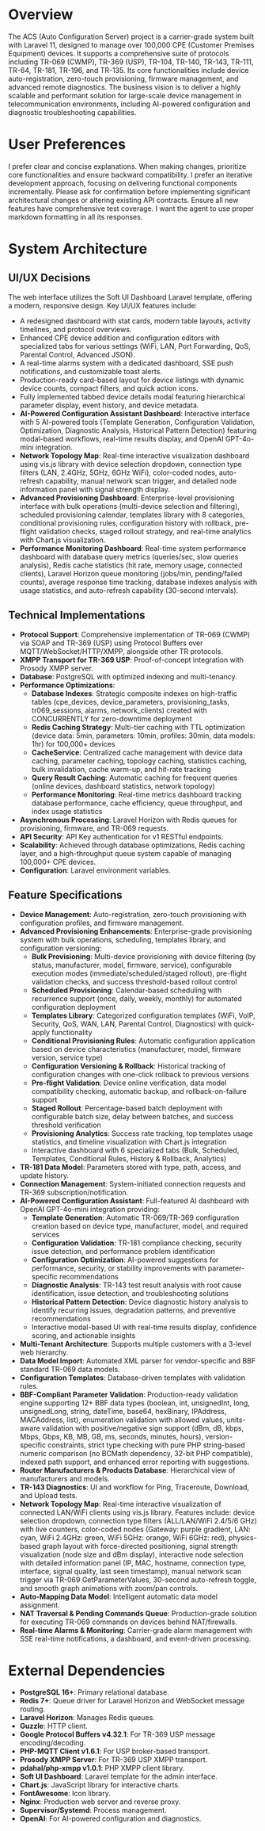 # Overview
The ACS (Auto Configuration Server) project is a carrier-grade system built with Laravel 11, designed to manage over 100,000 CPE (Customer Premises Equipment) devices. It supports a comprehensive suite of protocols including TR-069 (CWMP), TR-369 (USP), TR-104, TR-140, TR-143, TR-111, TR-64, TR-181, TR-196, and TR-135. Its core functionalities include device auto-registration, zero-touch provisioning, firmware management, and advanced remote diagnostics. The business vision is to deliver a highly scalable and performant solution for large-scale device management in telecommunication environments, including AI-powered configuration and diagnostic troubleshooting capabilities.

# User Preferences
I prefer clear and concise explanations. When making changes, prioritize core functionalities and ensure backward compatibility. I prefer an iterative development approach, focusing on delivering functional components incrementally. Please ask for confirmation before implementing significant architectural changes or altering existing API contracts. Ensure all new features have comprehensive test coverage. I want the agent to use proper markdown formatting in all its responses.

# System Architecture

## UI/UX Decisions
The web interface utilizes the Soft UI Dashboard Laravel template, offering a modern, responsive design. Key UI/UX features include:
- A redesigned dashboard with stat cards, modern table layouts, activity timelines, and protocol overviews.
- Enhanced CPE device addition and configuration editors with specialized tabs for various settings (WiFi, LAN, Port Forwarding, QoS, Parental Control, Advanced JSON).
- A real-time alarms system with a dedicated dashboard, SSE push notifications, and customizable toast alerts.
- Production-ready card-based layout for device listings with dynamic device counts, compact filters, and quick action icons.
- Fully implemented tabbed device details modal featuring hierarchical parameter display, event history, and device metadata.
- **AI-Powered Configuration Assistant Dashboard**: Interactive interface with 5 AI-powered tools (Template Generation, Configuration Validation, Optimization, Diagnostic Analysis, Historical Pattern Detection) featuring modal-based workflows, real-time results display, and OpenAI GPT-4o-mini integration.
- **Network Topology Map**: Real-time interactive visualization dashboard using vis.js library with device selection dropdown, connection type filters (LAN, 2.4GHz, 5GHz, 6GHz WiFi), color-coded nodes, auto-refresh capability, manual network scan trigger, and detailed node information panel with signal strength display.
- **Advanced Provisioning Dashboard**: Enterprise-level provisioning interface with bulk operations (multi-device selection and filtering), scheduled provisioning calendar, templates library with 8 categories, conditional provisioning rules, configuration history with rollback, pre-flight validation checks, staged rollout strategy, and real-time analytics with Chart.js visualization.
- **Performance Monitoring Dashboard**: Real-time system performance dashboard with database query metrics (queries/sec, slow queries analysis), Redis cache statistics (hit rate, memory usage, connected clients), Laravel Horizon queue monitoring (jobs/min, pending/failed counts), average response time tracking, database indexes analysis with usage statistics, and auto-refresh capability (30-second intervals).

## Technical Implementations
- **Protocol Support**: Comprehensive implementation of TR-069 (CWMP) via SOAP and TR-369 (USP) using Protocol Buffers over MQTT/WebSocket/HTTP/XMPP, alongside other TR protocols.
- **XMPP Transport for TR-369 USP**: Proof-of-concept integration with Prosody XMPP server.
- **Database**: PostgreSQL with optimized indexing and multi-tenancy.
- **Performance Optimizations**: 
  - **Database Indexes**: Strategic composite indexes on high-traffic tables (cpe_devices, device_parameters, provisioning_tasks, tr069_sessions, alarms, network_clients) created with CONCURRENTLY for zero-downtime deployment
  - **Redis Caching Strategy**: Multi-tier caching with TTL optimization (device data: 5min, parameters: 10min, profiles: 30min, data models: 1hr) for 100,000+ devices
  - **CacheService**: Centralized cache management with device data caching, parameter caching, topology caching, statistics caching, bulk invalidation, cache warm-up, and hit-rate tracking
  - **Query Result Caching**: Automatic caching for frequent queries (online devices, dashboard statistics, network topology)
  - **Performance Monitoring**: Real-time metrics dashboard tracking database performance, cache efficiency, queue throughput, and index usage statistics
- **Asynchronous Processing**: Laravel Horizon with Redis queues for provisioning, firmware, and TR-069 requests.
- **API Security**: API Key authentication for v1 RESTful endpoints.
- **Scalability**: Achieved through database optimizations, Redis caching layer, and a high-throughput queue system capable of managing 100,000+ CPE devices.
- **Configuration**: Laravel environment variables.

## Feature Specifications
- **Device Management**: Auto-registration, zero-touch provisioning with configuration profiles, and firmware management.
- **Advanced Provisioning Enhancements**: Enterprise-grade provisioning system with bulk operations, scheduling, templates library, and configuration versioning:
  - **Bulk Provisioning**: Multi-device provisioning with device filtering (by status, manufacturer, model, firmware, service), configurable execution modes (immediate/scheduled/staged rollout), pre-flight validation checks, and success threshold-based rollout control
  - **Scheduled Provisioning**: Calendar-based scheduling with recurrence support (once, daily, weekly, monthly) for automated configuration deployment
  - **Templates Library**: Categorized configuration templates (WiFi, VoIP, Security, QoS, WAN, LAN, Parental Control, Diagnostics) with quick-apply functionality
  - **Conditional Provisioning Rules**: Automatic configuration application based on device characteristics (manufacturer, model, firmware version, service type)
  - **Configuration Versioning & Rollback**: Historical tracking of configuration changes with one-click rollback to previous versions
  - **Pre-flight Validation**: Device online verification, data model compatibility checking, automatic backup, and rollback-on-failure support
  - **Staged Rollout**: Percentage-based batch deployment with configurable batch size, delay between batches, and success threshold verification
  - **Provisioning Analytics**: Success rate tracking, top templates usage statistics, and timeline visualization with Chart.js integration
  - Interactive dashboard with 6 specialized tabs (Bulk, Scheduled, Templates, Conditional Rules, History & Rollback, Analytics)
- **TR-181 Data Model**: Parameters stored with type, path, access, and update history.
- **Connection Management**: System-initiated connection requests and TR-369 subscription/notification.
- **AI-Powered Configuration Assistant**: Full-featured AI dashboard with OpenAI GPT-4o-mini integration providing:
  - **Template Generation**: Automatic TR-069/TR-369 configuration creation based on device type, manufacturer, model, and required services
  - **Configuration Validation**: TR-181 compliance checking, security issue detection, and performance problem identification
  - **Configuration Optimization**: AI-powered suggestions for performance, security, or stability improvements with parameter-specific recommendations
  - **Diagnostic Analysis**: TR-143 test result analysis with root cause identification, issue detection, and troubleshooting solutions
  - **Historical Pattern Detection**: Device diagnostic history analysis to identify recurring issues, degradation patterns, and preventive recommendations
  - Interactive modal-based UI with real-time results display, confidence scoring, and actionable insights
- **Multi-Tenant Architecture**: Supports multiple customers with a 3-level web hierarchy.
- **Data Model Import**: Automated XML parser for vendor-specific and BBF standard TR-069 data models.
- **Configuration Templates**: Database-driven templates with validation rules.
- **BBF-Compliant Parameter Validation**: Production-ready validation engine supporting 12+ BBF data types (boolean, int, unsignedInt, long, unsignedLong, string, dateTime, base64, hexBinary, IPAddress, MACAddress, list), enumeration validation with allowed values, units-aware validation with positive/negative sign support (dBm, dB, kbps, Mbps, Gbps, KB, MB, GB, ms, seconds, minutes, hours), version-specific constraints, strict type checking with pure PHP string-based numeric comparison (no BCMath dependency, 32-bit PHP compatible), indexed path support, and enhanced error reporting with suggestions.
- **Router Manufacturers & Products Database**: Hierarchical view of manufacturers and models.
- **TR-143 Diagnostics**: UI and workflow for Ping, Traceroute, Download, and Upload tests.
- **Network Topology Map**: Real-time interactive visualization of connected LAN/WiFi clients using vis.js library. Features include: device selection dropdown, connection type filters (ALL/LAN/WiFi 2.4/5/6 GHz) with live counters, color-coded nodes (Gateway: purple gradient, LAN: cyan, WiFi 2.4GHz: green, WiFi 5GHz: orange, WiFi 6GHz: red), physics-based graph layout with force-directed positioning, signal strength visualization (node size and dBm display), interactive node selection with detailed information panel (IP, MAC, hostname, connection type, interface, signal quality, last seen timestamp), manual network scan trigger via TR-069 GetParameterValues, 30-second auto-refresh toggle, and smooth graph animations with zoom/pan controls.
- **Auto-Mapping Data Model**: Intelligent automatic data model assignment.
- **NAT Traversal & Pending Commands Queue**: Production-grade solution for executing TR-069 commands on devices behind NAT/firewalls.
- **Real-time Alarms & Monitoring**: Carrier-grade alarm management with SSE real-time notifications, a dashboard, and event-driven processing.

# External Dependencies
- **PostgreSQL 16+**: Primary relational database.
- **Redis 7+**: Queue driver for Laravel Horizon and WebSocket message routing.
- **Laravel Horizon**: Manages Redis queues.
- **Guzzle**: HTTP client.
- **Google Protocol Buffers v4.32.1**: For TR-369 USP message encoding/decoding.
- **PHP-MQTT Client v1.6.1**: For USP broker-based transport.
- **Prosody XMPP Server**: For TR-369 USP XMPP transport.
- **pdahal/php-xmpp v1.0.1**: PHP XMPP client library.
- **Soft UI Dashboard**: Laravel template for the admin interface.
- **Chart.js**: JavaScript library for interactive charts.
- **FontAwesome**: Icon library.
- **Nginx**: Production web server and reverse proxy.
- **Supervisor/Systemd**: Process management.
- **OpenAI**: For AI-powered configuration and diagnostics.